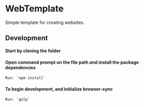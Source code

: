 # WebTemplate
Simple template for creating websites. 

## Development
#### Start by cloning the folder
#### Open command prompt on the file path and install the package dependencies
	Run: `npm install`
#### To begin development, and initialize browser-sync
	Run: `gulp`
